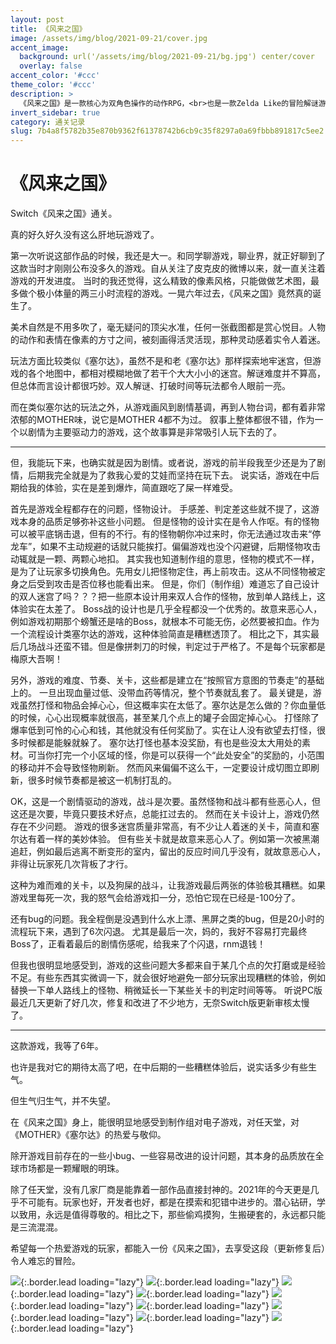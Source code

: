 ```yaml
---
layout: post
title: 《风来之国》
image: /assets/img/blog/2021-09-21/cover.jpg
accent_image: 
  background: url('/assets/img/blog/2021-09-21/bg.jpg') center/cover
  overlay: false
accent_color: '#ccc'
theme_color: '#ccc'
description: >
  《风来之国》是一款核心为双角色操作的动作RPG，<br>也是一款Zelda Like的冒险解谜游戏，<br>是制作组写给像素游戏的一封情书，<br>带你回到90年代动画的幻想世界。
invert_sidebar: true
category: 通关记录
slug: 7b4a8f5782b35e870b9362f61378742b6cb9c35f8297a0a69fbbb891817c5ee2
---
```


# 《风来之国》

Switch《风来之国》通关。

真的好久好久没有这么肝地玩游戏了。

第一次听说这部作品的时候，我还是大一。和同学聊游戏，聊业界，就正好聊到了这款当时才刚刚公布没多久的游戏。自从关注了皮克皮的微博以来，就一直关注着游戏的开发进度。
当时的我还觉得，这么精致的像素风格，只能做做艺术图，最多做个极小体量的两三小时流程的游戏。一晃六年过去，《风来之国》竟然真的诞生了。

美术自然是不用多吹了，毫无疑问的顶尖水准，任何一张截图都是赏心悦目。人物的动作和表情在像素的方寸之间，被刻画得活灵活现，那种灵动感着实令人着迷。

玩法方面比较类似《塞尔达》，虽然不是和老《塞尔达》那样探索地牢迷宫，但游戏的各个地图中，都相对模糊地做了若干个大大小小的迷宫。解谜难度并不算高，但总体而言设计都很巧妙。双人解谜、打破时间等玩法都令人眼前一亮。

而在类似塞尔达的玩法之外，从游戏画风到剧情基调，再到人物台词，都有着非常浓郁的MOTHER味，说它是MOTHER 4都不为过。
叙事上整体都很不错，作为一个以剧情为主要驱动力的游戏，这个故事算是非常吸引人玩下去的了。

- - - - - - - - - -

但，我能玩下来，也确实就是因为剧情。或者说，游戏的前半段我至少还是为了剧情，后期我完全就是为了救我心爱的艾娃而坚持在玩下去。
说实话，游戏在中后期给我的体验，实在是差到爆炸，简直跟吃了屎一样难受。

首先是游戏全程都存在的问题，怪物设计。
手感差、判定差这些就不提了，这游戏本身的品质足够弥补这些小问题。
但是怪物的设计实在是令人作呕。有的怪物可以被平底锅击退，但有的不行。有的怪物朝你冲过来时，你无法通过攻击来“停龙车”，如果不主动规避的话就只能挨打。偏偏游戏也没个闪避键，后期怪物攻击动辄就是一颗、两颗心地扣。
其实我也知道制作组的意思，怪物的模式不一样，是为了让玩家多切换角色。先用女儿把怪物定住，再上前攻击。这从不同怪物被定身之后受到攻击是否位移也能看出来。
但是，你们（制作组）难道忘了自己设计的双人迷宫了吗？？？把一些原本设计用来双人合作的怪物，放到单人路线上，这体验实在太差了。
Boss战的设计也是几乎全程都没一个优秀的。故意来恶心人，例如游戏初期那个螃蟹还是啥的Boss，就根本不可能无伤，必然要被扣血。作为一个流程设计类塞尔达的游戏，这种体验简直是糟糕透顶了。
相比之下，其实最后几场战斗还蛮不错。但是像拼刺刀的时候，判定过于严格了。不是每个玩家都是梅原大吾啊！

另外，游戏的难度、节奏、关卡，这些都是建立在“按照官方意图的节奏走”的基础上的。
一旦出现血量过低、没带血药等情况，整个节奏就乱套了。
最关键是，游戏虽然打怪和物品会掉心心，但这概率实在太低了。塞尔达是怎么做的？你血量低的时候，心心出现概率就很高，甚至某几个点上的罐子会固定掉心心。
打怪除了爆率低到可怜的心心和钱，其他就没有任何奖励了。实在让人没有欲望去打怪，很多时候都是能躲就躲了。
塞尔达打怪也基本没奖励，有也是些没太大用处的素材。可当你打完一个小区域的怪，你是可以获得一个“此处安全”的奖励的，小范围的移动并不会导致怪物刷新。
然而风来偏偏不这么干，一定要设计成切图立即刷新，很多时候节奏都是被这一机制打乱的。

OK，这是一个剧情驱动的游戏，战斗是次要。虽然怪物和战斗都有些恶心人，但这还是次要，毕竟只要技术好点，总能扛过去的。
然而在关卡设计上，游戏仍然存在不少问题。
游戏的很多迷宫质量非常高，有不少让人着迷的关卡，简直和塞尔达有着一样的美妙体验。
但有些关卡就是故意来恶心人了。例如第一次被黑潮追赶，例如最后逃离不断变形的室内，留出的反应时间几乎没有，就故意恶心人，非得让玩家死几次背板了才行。

这种为难而难的关卡，以及狗屎的战斗，让我游戏最后两张的体验极其糟糕。如果游戏里每死一次，我的怒气会给游戏扣一分，恐怕它现在已经是-100分了。

还有bug的问题。我全程倒是没遇到什么水上漂、黑屏之类的bug，但是20小时的流程玩下来，遇到了6次闪退。
尤其是最后一次，妈的，我好不容易打完最终Boss了，正看着最后的剧情伤感呢，给我来了个闪退，rnm退钱！

但我也很明显地感受到，游戏的这些问题大多都来自于某几个点的欠打磨或是经验不足。有些东西其实微调一下，就会很好地避免一部分玩家出现糟糕的体验，例如替换一下单人路线上的怪物、稍微延长一下某些关卡的判定时间等等。
听说PC版最近几天更新了好几次，修复和改进了不少地方，无奈Switch版更新审核太慢了。

- - - - - - - - - -

这款游戏，我等了6年。

也许是我对它的期待太高了吧，在中后期的一些糟糕体验后，说实话多少有些生气。

但生气归生气，并不失望。

在《风来之国》身上，能很明显地感受到制作组对电子游戏，对任天堂，对《MOTHER》《塞尔达》的热爱与敬仰。

除开游戏目前存在的一些小bug、一些容易改进的设计问题，其本身的品质放在全球市场都是一颗耀眼的明珠。

除了任天堂，没有几家厂商是能靠着一部作品直接封神的。2021年的今天更是几乎不可能有。玩家也好，开发者也好，都是在摸索和犯错中进步的。潜心钻研，学以致用，永远是值得尊敬的。相比之下，那些偷鸡摸狗，生搬硬套的，永远都只能是三流混混。

希望每一个热爱游戏的玩家，都能入一份《风来之国》，去享受这段（更新修复后）令人难忘的冒险。



![](/assets/img/blog/2021-09-21/1.jpg){:.border.lead loading="lazy"}
![](/assets/img/blog/2021-09-21/2.jpg){:.border.lead loading="lazy"}
![](/assets/img/blog/2021-09-21/3.jpg){:.border.lead loading="lazy"}
![](/assets/img/blog/2021-09-21/4.jpg){:.border.lead loading="lazy"}
![](/assets/img/blog/2021-09-21/5.jpg){:.border.lead loading="lazy"}
![](/assets/img/blog/2021-09-21/6.jpg){:.border.lead loading="lazy"}
![](/assets/img/blog/2021-09-21/7.jpg){:.border.lead loading="lazy"}
![](/assets/img/blog/2021-09-21/8.jpg){:.border.lead loading="lazy"}
![](/assets/img/blog/2021-09-21/9.jpg){:.border.lead loading="lazy"}


